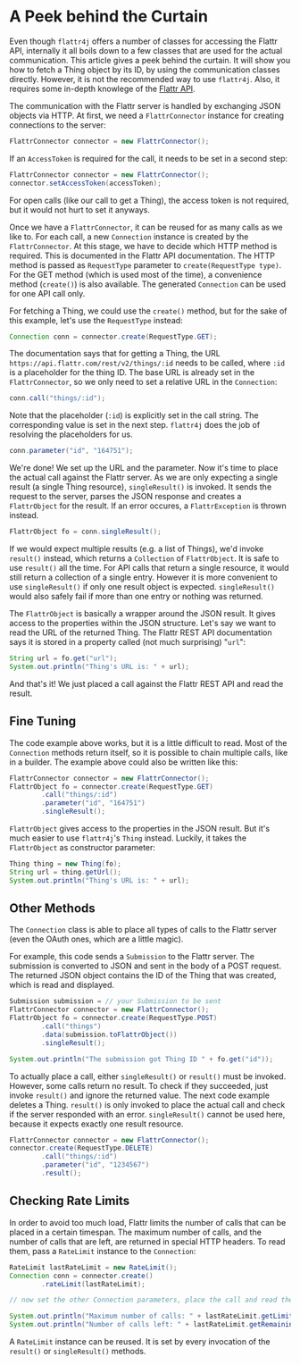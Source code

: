 # A Peek behind the Curtain

Even though `flattr4j` offers a number of classes for accessing the Flattr API, internally it all boils down to a few classes that are used for the actual communication. This article gives a peek behind the curtain. It will show you how to fetch a Thing object by its ID, by using the communication classes directly. However, it is not the recommended way to use `flattr4j`. Also, it requires some in-depth knowlege of the [Flattr API](http://developers.flattr.net/).

The communication with the Flattr server is handled by exchanging JSON objects via HTTP. At first, we need a `FlattrConnector` instance for creating connections to the server:

```java
FlattrConnector connector = new FlattrConnector();
```

If an `AccessToken` is required for the call, it needs to be set in a second step:

```java
FlattrConnector connector = new FlattrConnector();
connector.setAccessToken(accessToken);
```

For open calls (like our call to get a Thing), the access token is not required, but it would not hurt to set it anyways.

Once we have a `FlattrConnector`, it can be reused for as many calls as we like to. For each call, a new `Connection` instance is created by the `FlattrConnector`. At this stage, we have to decide which HTTP method is required. This is documented in the Flattr API documentation. The HTTP method is passed as `RequestType` parameter to `create(RequestType type)`. For the GET method (which is used most of the time), a convenience method (`create()`) is also available. The generated `Connection` can be used for one API call only.

For fetching a Thing, we could use the `create()` method, but for the sake of this example, let's use the `RequestType` instead:

```java
Connection conn = connector.create(RequestType.GET);
```

The documentation says that for getting a Thing, the URL `https://api.flattr.com/rest/v2/things/:id` needs to be called, where `:id` is a placeholder for the thing ID. The base URL is already set in the `FlattrConnector`, so we only need to set a relative URL in the `Connection`:

```java
conn.call("things/:id");
```

Note that the placeholder (`:id`) is explicitly set in the call string. The corresponding value is set in the next step. `flattr4j` does the job of resolving the placeholders for us.

```java
conn.parameter("id", "164751");
```

We're done! We set up the URL and the parameter. Now it's time to place the actual call against the Flattr server. As we are only expecting a single result (a single Thing resource), `singleResult()` is invoked. It sends the request to the server, parses the JSON response and creates a `FlattrObject` for the result. If an error occures, a `FlattrException` is thrown instead.

```java
FlattrObject fo = conn.singleResult();
```

If we would expect multiple results (e.g. a list of Things), we'd invoke `result()` instead, which returns a `Collection` of `FlattrObject`. It is safe to use `result()` all the time. For API calls that return a single resource, it would still return a collection of a single entry. However it is more convenient to use `singleResult()` if only one result object is expected. `singleResult()` would also safely fail if more than one entry or nothing was returned.

The `FlattrObject` is basically a wrapper around the JSON result. It gives access to the properties within the JSON structure. Let's say we want to read the URL of the returned Thing. The Flattr REST API documentation says it is stored in a property called (not much surprising) "`url`":

```java
String url = fo.get("url");
System.out.println("Thing's URL is: " + url);
```

And that's it! We just placed a call against the Flattr REST API and read the result.

## Fine Tuning

The code example above works, but it is a little difficult to read. Most of the `Connection` methods return itself, so it is possible to chain multiple calls, like in a builder. The example above could also be written like this:

```java
FlattrConnector connector = new FlattrConnector();
FlattrObject fo = connector.create(RequestType.GET)
        .call("things/:id")
        .parameter("id", "164751")
        .singleResult();
```

`FlattrObject` gives access to the properties in the JSON result. But it's much easier to use `flattr4j`'s `Thing` instead. Luckily, it takes the `FlattrObject` as constructor parameter:

```java
Thing thing = new Thing(fo);
String url = thing.getUrl();
System.out.println("Thing's URL is: " + url);
```

## Other Methods

The `Connection` class is able to place all types of calls to the Flattr server (even the OAuth ones, which are a little magic).

For example, this code sends a `Submission` to the Flattr server. The submission is converted to JSON and sent in the body of a POST request. The returned JSON object contains the ID of the Thing that was created, which is read and displayed.

```java
Submission submission = // your Submission to be sent
FlattrConnector connector = new FlattrConnector();
FlattrObject fo = connector.create(RequestType.POST)
        .call("things")
        .data(submission.toFlattrObject())
        .singleResult();

System.out.println("The submission got Thing ID " + fo.get("id"));
```

To actually place a call, either `singleResult()` or `result()` must be invoked. However, some calls return no result. To check if they succeeded, just invoke `result()` and ignore the returned value. The next code example deletes a Thing. `result()` is only invoked to place the actual call and check if the server responded with an error. `singleResult()` cannot be used here, because it expects exactly one result resource.

```java
FlattrConnector connector = new FlattrConnector();
connector.create(RequestType.DELETE)
        .call("things/:id")
        .parameter("id", "1234567")
        .result();
```

## Checking Rate Limits

In order to avoid too much load, Flattr limits the number of calls that can be placed in a certain timespan. The maximum number of calls, and the number of calls that are left, are returned in special HTTP headers. To read them, pass a `RateLimit` instance to the `Connection`:

```java
RateLimit lastRateLimit = new RateLimit();
Connection conn = connector.create()
        .rateLimit(lastRateLimit);

// now set the other Connection parameters, place the call and read the result

System.out.println("Maximum number of calls: " + lastRateLimit.getLimit());
System.out.println("Number of calls left: " + lastRateLimit.getRemaining());
```

A `RateLimit` instance can be reused. It is set by every invocation of the `result()` or `singleResult()` methods.
